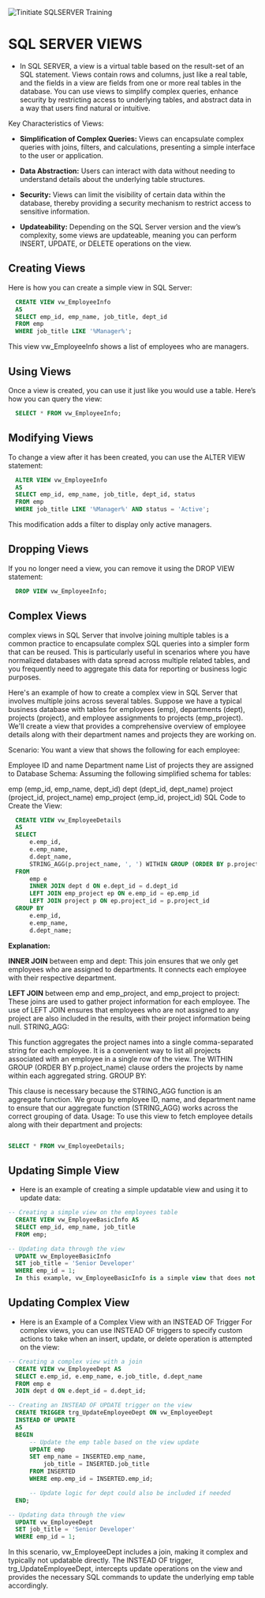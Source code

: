 ![Tinitiate SQLSERVER Training](images/sqlserver.png)
# SQL SERVER VIEWS

* In SQL SERVER, a view is a virtual table based on the result-set of an SQL statement. Views contain rows and columns, just like a real table, and the fields in a view are fields from one or more real tables in the database. You can use views to simplify complex queries, enhance security by restricting access to underlying tables, and abstract data in a way that users find natural or intuitive.

Key Characteristics of Views:
* **Simplification of Complex Queries:** Views can encapsulate complex queries with joins, filters, and calculations, presenting a simple interface to the user or application.

* **Data Abstraction:** Users can interact with data without needing to understand details about the underlying table structures.

* **Security:** Views can limit the visibility of certain data within the database, thereby providing a security mechanism to restrict access to sensitive information.

* **Updateability:**  Depending on the SQL Server version and the view’s complexity, some views are updateable, meaning you can perform INSERT, UPDATE, or DELETE operations on the view.

## Creating Views
Here is how you can create a simple view in SQL Server:

```sql
  CREATE VIEW vw_EmployeeInfo
  AS
  SELECT emp_id, emp_name, job_title, dept_id
  FROM emp
  WHERE job_title LIKE '%Manager%';
```
This view vw_EmployeeInfo shows a list of employees who are managers.

## Using Views
Once a view is created, you can use it just like you would use a table. Here’s how you can query the view:

```sql
  SELECT * FROM vw_EmployeeInfo;
```
## Modifying Views

To change a view after it has been created, you can use the ALTER VIEW statement:

```sql
  ALTER VIEW vw_EmployeeInfo
  AS
  SELECT emp_id, emp_name, job_title, dept_id, status
  FROM emp
  WHERE job_title LIKE '%Manager%' AND status = 'Active';
```

This modification adds a filter to display only active managers.

## Dropping Views
If you no longer need a view, you can remove it using the DROP VIEW statement:

```sql
  DROP VIEW vw_EmployeeInfo;
```
## Complex Views

complex views in SQL Server that involve joining multiple tables is a common practice to encapsulate complex SQL queries into a simpler form that can be reused. This is particularly useful in scenarios where you have normalized databases with data spread across multiple related tables, and you frequently need to aggregate this data for reporting or business logic purposes.

Here's an example of how to create a complex view in SQL Server that involves multiple joins across several tables. Suppose we have a typical business database with tables for employees (emp), departments (dept), projects (project), and employee assignments to projects (emp_project). We'll create a view that provides a comprehensive overview of employee details along with their department names and projects they are working on.

Scenario:
You want a view that shows the following for each employee:

Employee ID and name
Department name
List of projects they are assigned to
Database Schema:
Assuming the following simplified schema for tables:

emp (emp_id, emp_name, dept_id)
dept (dept_id, dept_name)
project (project_id, project_name)
emp_project (emp_id, project_id)
SQL Code to Create the View:
```sql
  CREATE VIEW vw_EmployeeDetails
  AS
  SELECT 
      e.emp_id,
      e.emp_name,
      d.dept_name,
      STRING_AGG(p.project_name, ', ') WITHIN GROUP (ORDER BY p.project_name) AS Projects
  FROM 
      emp e
      INNER JOIN dept d ON e.dept_id = d.dept_id
      LEFT JOIN emp_project ep ON e.emp_id = ep.emp_id
      LEFT JOIN project p ON ep.project_id = p.project_id
  GROUP BY 
      e.emp_id,
      e.emp_name,
      d.dept_name;
```
**Explanation:** 

**INNER JOIN** between emp and dept: This join ensures that we only get employees who are assigned to departments. It connects each employee with their respective department.

**LEFT JOIN** between emp and emp_project, and emp_project to project: These joins are used to gather project information for each employee. The use of LEFT JOIN ensures that employees who are not assigned to any project are also included in the results, with their project information being null.
STRING_AGG:

This function aggregates the project names into a single comma-separated string for each employee. It is a convenient way to list all projects associated with an employee in a single row of the view. The WITHIN GROUP (ORDER BY p.project_name) clause orders the projects by name within each aggregated string.
GROUP BY:

This clause is necessary because the STRING_AGG function is an aggregate function. We group by employee ID, name, and department name to ensure that our aggregate function (STRING_AGG) works across the correct grouping of data.
Usage:
To use this view to fetch employee details along with their department and projects:

```sql

SELECT * FROM vw_EmployeeDetails;

```

## Updating Simple View

* Here is an example of creating a simple updatable view and using it to update data:

```sql
-- Creating a simple view on the employees table
  CREATE VIEW vw_EmployeeBasicInfo AS
  SELECT emp_id, emp_name, job_title
  FROM emp;

-- Updating data through the view
  UPDATE vw_EmployeeBasicInfo
  SET job_title = 'Senior Developer'
  WHERE emp_id = 1;
  In this example, vw_EmployeeBasicInfo is a simple view that does not include any of the features that would disqualify it from being updatable. Therefore, you can perform an UPDATE operation directly through the view.
```

## Updating Complex View

* Here is an Example of a Complex View with an INSTEAD OF Trigger
For complex views, you can use INSTEAD OF triggers to specify custom actions to take when an insert, update, or delete operation is attempted on the view:

```sql
-- Creating a complex view with a join
  CREATE VIEW vw_EmployeeDept AS
  SELECT e.emp_id, e.emp_name, e.job_title, d.dept_name
  FROM emp e
  JOIN dept d ON e.dept_id = d.dept_id;

-- Creating an INSTEAD OF UPDATE trigger on the view
  CREATE TRIGGER trg_UpdateEmployeeDept ON vw_EmployeeDept
  INSTEAD OF UPDATE
  AS
  BEGIN
      -- Update the emp table based on the view update
      UPDATE emp
      SET emp_name = INSERTED.emp_name,
          job_title = INSERTED.job_title
      FROM INSERTED
      WHERE emp.emp_id = INSERTED.emp_id;

      -- Update logic for dept could also be included if needed
  END;

-- Updating data through the view
  UPDATE vw_EmployeeDept
  SET job_title = 'Senior Developer'
  WHERE emp_id = 1;
```
In this scenario, vw_EmployeeDept includes a join, making it complex and typically not updatable directly. The INSTEAD OF trigger, trg_UpdateEmployeeDept, intercepts update operations on the view and provides the necessary SQL commands to update the underlying emp table accordingly.